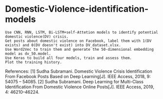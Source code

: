 # Domestic-Violence-identification-models
	Use CNN, RNN, LSTM, Bi-LSTM+self-Attetion models to identify potential domestic violence(DV) crisis.
	Get posts about domestic violence on Facebook, label them with 1(DV exists) and 0(DV doesn't exist) into DV_dataset.xlsx.
	Use Word2Vec to train them and generate the 50-dimensional embedding model as dv_50.model.
	Use Keras to build all four models, train and assess them.
	Plot the training history.

References:
[1]	Sudha Subramani. Domestic Violence Crisis Identification From Facebook Posts Based on Deep Learning[J]. IEEE Access, 2018, 9: 54075 – 54085.
[2]	Sudha Subramani. Deep Learning for Multi-Class Identification From Domestic Violence Online Posts[J]. IEEE Access, 2019, 4: 46210–46224.
